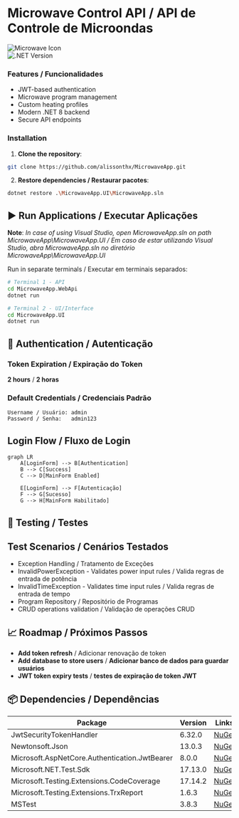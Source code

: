 # Microwave Control API / API de Controle de Microondas
![Microwave Icon](https://img.icons8.com/fluency/48/000000/microwave.png)  
![.NET Version](https://img.shields.io/badge/.NET-8.0-purple)  

### Features / Funcionalidades
- JWT-based authentication
- Microwave program management 
- Custom heating profiles
- Modern .NET 8 backend
- Secure API endpoints

### Installation

1. **Clone the repository**:
```bash
git clone https://github.com/alissonthx/MicrowaveApp.git
```
2. **Restore dependencies / Restaurar pacotes**:
```bash
dotnet restore .\MicrowaveApp.UI\MicrowaveApp.sln
```
## ▶️ Run Applications / Executar Aplicações

**Note**: *In case of using Visual Studio, open MicrowaveApp.sln on path MicrowaveApp\MicrowaveApp.UI / Em caso de estar utilizando Visual Studio, abra  MicrowaveApp.sln no diretório MicrowaveApp\MicrowaveApp.UI*

Run in separate terminals / Executar em terminais separados:

```bash
# Terminal 1 - API
cd MicrowaveApp.WebApi
dotnet run

# Terminal 2 - UI/Interface
cd MicrowaveApp.UI
dotnet run
```

## 🔐 Authentication / Autenticação

### Token Expiration / Expiração do Token
**2 hours** / **2 horas**

### Default Credentials / Credenciais Padrão
```text
Username / Usuário: admin
Password / Senha:   admin123
```
## Login Flow / Fluxo de Login

```mermaid
graph LR
    A[LoginForm] --> B[Authentication]
    B --> C[Success]
    C --> D[MainForm Enabled]
    
    E[LoginForm] --> F[Autenticação]
    F --> G[Sucesso]
    G --> H[MainForm Habilitado]
```

## 🧪 Testing / Testes
## Test Scenarios / Cenários Testados

- Exception Handling / Tratamento de Exceções
- InvalidPowerException - Validates power input rules / Valida regras de entrada de potência
- InvalidTimeException - Validates time input rules / Valida regras de entrada de tempo
- Program Repository / Repositório de Programas
- CRUD operations validation / Validação de operações CRUD

## 📈 Roadmap / Próximos Passos
- **Add token refresh** / Adicionar renovação de token  
- **Add database to store users** / **Adicionar banco de dados para guardar usuários**
- **JWT token expiry tests** / **testes de expiração de token JWT**

## 📦 Dependencies / Dependências

| Package                                | Version | Links |
|----------------------------------------|---------|-------|
| JwtSecurityTokenHandler                | 6.32.0  | [NuGet](https://www.nuget.org/packages/System.IdentityModel.Tokens.Jwt/6.32.0) |
| Newtonsoft.Json                        | 13.0.3  | [NuGet](https://www.nuget.org/packages/Newtonsoft.Json/13.0.3) |
| Microsoft.AspNetCore.Authentication.JwtBearer | 8.0.0  | [NuGet](https://www.nuget.org/packages/Microsoft.AspNetCore.Authentication.JwtBearer/8.0.0) |
| Microsoft.NET.Test.Sdk | 17.13.0 | [NuGet](https://www.nuget.org/packages/Microsoft.NET.Test.Sdk/17.13.0) |  
| Microsoft.Testing.Extensions.CodeCoverage | 17.14.2 | [NuGet](https://www.nuget.org/packages/Microsoft.Testing.Extensions.CodeCoverage/17.14.2) |  
| Microsoft.Testing.Extensions.TrxReport | 1.6.3 | [NuGet](https://www.nuget.org/packages/Microsoft.Testing.Extensions.TrxReport/1.6.3) |  
| MSTest | 3.8.3 | [NuGet](https://www.nuget.org/packages/MSTest/3.8.3) |  
